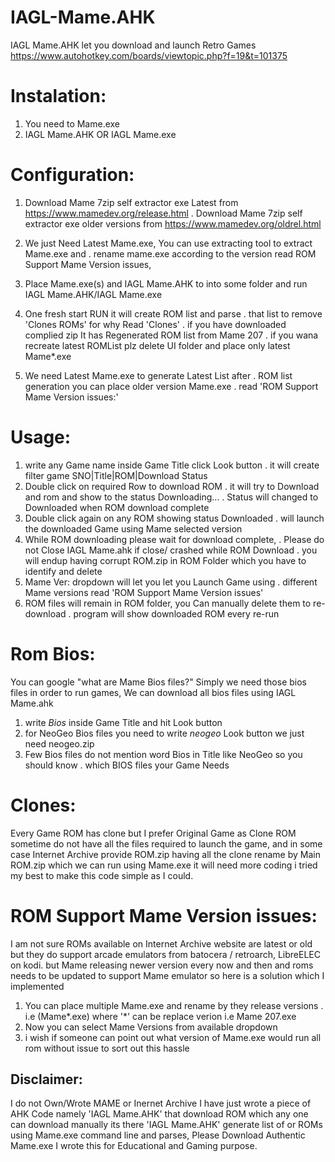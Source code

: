 # IAGL-Mame.AHK
IAGL Mame.AHK let you download and launch Retro Games
https://www.autohotkey.com/boards/viewtopic.php?f=19&t=101375

# Instalation:
1) You need to Mame.exe
2) IAGL Mame.AHK OR IAGL Mame.exe

# Configuration:
1) Download Mame 7zip self extractor exe Latest from https://www.mamedev.org/release.html
. Download Mame 7zip self extractor exe older versions from https://www.mamedev.org/oldrel.html

2) We just Need Latest Mame.exe, You can use extracting tool to extract Mame.exe and
. rename mame.exe according to the version read ROM Support Mame Version issues,

3) Place Mame.exe(s) and IAGL Mame.AHK to into some folder and run IAGL Mame.AHK/IAGL Mame.exe

4) One fresh start RUN it will create ROM list and parse
. that list to remove 'Clones ROMs' for why Read 'Clones'
. if you have downloaded complied zip It has Regenerated ROM list from Mame 207
. if you wana recreate latest ROMList plz delete UI folder and place only latest Mame*.exe

5) We need Latest Mame.exe to generate Latest List after
. ROM list generation you can place older version Mame.exe
. read 'ROM Support Mame Version issues:'

# Usage:
1) write any Game name inside Game Title click Look button
. it will create filter game SNO|Title|ROM|Download Status
2) Double click on required Row to download ROM
. it will try to Download and rom and show to the status Downloading...
. Status will changed to Downloaded when ROM download complete
3) Double click again on any ROM showing status Downloaded
. will launch the downloaded Game using Mame selected version
4) While ROM downloading please wait for download complete,
. Please do not Close IAGL Mame.ahk if close/ crashed while ROM Download
. you will endup having corrupt ROM.zip in ROM Folder which you have to identify and delete
5) Mame Ver: dropdown will let you let you Launch Game using
. different Mame versions read 'ROM Support Mame Version issues'
6) ROM files will remain in ROM folder, you Can manually delete them to re-download
. program will show downloaded ROM every re-run

# Rom Bios:
You can google "what are Mame Bios files?"
Simply we need those bios files in order to run games,
We can download all bios files using IAGL Mame.ahk
1) write *Bios* inside Game Title and hit Look button
2) for NeoGeo Bios files you need to write *neogeo* Look button we just need neogeo.zip
3) Few Bios files do not mention word Bios in Title like NeoGeo so you should know
. which BIOS files your Game Needs

# Clones:
Every Game ROM has clone but I prefer Original Game as Clone ROM sometime do not
have all the files required to launch the game, and in some case Internet Archive provide
ROM.zip having all the clone rename by Main ROM.zip which we can run using Mame.exe
it will need more coding i tried my best to make this code simple as I could.


# ROM Support Mame Version issues:
I am not sure ROMs available on Internet Archive website are latest or old but
they do support arcade emulators from batocera / retroarch, LibreELEC on kodi.
but Mame releasing newer version every now and then and roms needs to be updated
to support Mame emulator so here is a solution which I implemented
1) You can place multiple Mame.exe and rename by they release versions
. i.e (Mame*.exe) where '*' can be replace verion i.e Mame 207.exe
2) Now you can select Mame Versions from available dropdown
3) i wish if someone can point out what version of Mame.exe would run all rom without issue to sort out this hassle

## Disclaimer:
I do not Own/Wrote MAME or Inernet Archive
I have just wrote a piece of AHK Code namely 'IAGL Mame.AHK' that download ROM
which any one can download manually its there 'IAGL Mame.AHK' generate list of
or ROMs using Mame.exe command line and parses, Please Download Authentic Mame.exe
I wrote this for Educational and Gaming purpose.
